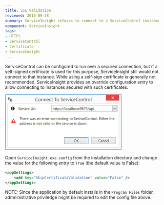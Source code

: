 ```yaml
---
title: SSL Validation
reviewed: 2016-09-28
summary: ServiceInsight refuses to connect to a ServiceControl instance running on SSL with self-signed certificate.
component: ServiceInsight
tags:
- HTTPS
- ServiceControl
- Certificate
- ServiceInsight
---
```


ServiceControl can be configured to run over a secured connection, but if a self-signed certificate is used for this purpose, ServiceInsight still would not connect to that instance. While using a self-sign certificate is generally not recommended, ServiceInsight provides an override configuration entry to allow connecting to instances secured with such certificates. 

![ServiceInsight refuses to connect](./images/ssl-validation.png)

Open `ServiceInsight.exe.config` from the installation directory and change the value for the following entry to `True` (the dafault value is False):

```XML
<appSettings>
    <add key="SkipCertificateValidation" value="False" />
</appSettings>
``` 

NOTE: Since the application by default installs in the `Program Files` folder, admninistrative priviledge might be required to edit the config file above. 